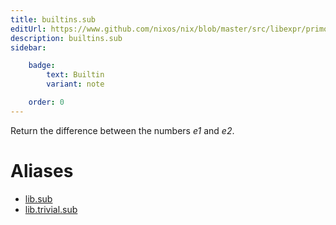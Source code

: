 ```yaml
---
title: builtins.sub
editUrl: https://www.github.com/nixos/nix/blob/master/src/libexpr/primops.cc
description: builtins.sub
sidebar:

    badge:
        text: Builtin
        variant: note

    order: 0
---
```


Return the difference between the numbers *e1* and *e2*.


# Aliases

- [lib.sub](/reference/libsub)
- [lib.trivial.sub](/reference/libtrivial.sub)


